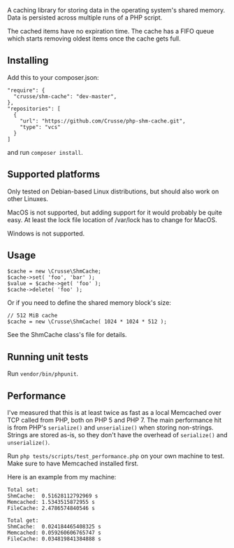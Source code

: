 A caching library for storing data in the operating system's shared memory.
Data is persisted across multiple runs of a PHP script.

The cached items have no expiration time. The cache has a FIFO queue which
starts removing oldest items once the cache gets full.

## Installing

Add this to your composer.json:

```
"require": {
  "crusse/shm-cache": "dev-master",
},
"repositories": [
  {
    "url": "https://github.com/Crusse/php-shm-cache.git",
    "type": "vcs"
  }
]
```

and run `composer install`.

## Supported platforms

Only tested on Debian-based Linux distributions, but should also work on other
Linuxes.

MacOS is not supported, but adding support for it would probably be quite easy.
At least the lock file location of /var/lock has to change for MacOS.

Windows is not supported.

## Usage

```
$cache = new \Crusse\ShmCache;
$cache->set( 'foo', 'bar' );
$value = $cache->get( 'foo' );
$cache->delete( 'foo' );
```

Or if you need to define the shared memory block's size:

```
// 512 MiB cache
$cache = new \Crusse\ShmCache( 1024 * 1024 * 512 );
```

See the ShmCache class's file for details.

## Running unit tests

Run `vendor/bin/phpunit`.

## Performance

I've measured that this is at least twice as fast as a local Memcached over TCP
called from PHP, both on PHP 5 and PHP 7. The main performance hit is from PHP's
`serialize()` and `unserialize()` when storing non-strings. Strings are stored
as-is, so they don't have the overhead of `serialize()` and `unserialize()`.

Run `php tests/scripts/test_performance.php` on your own machine to test. Make
sure to have Memcached installed first.

Here is an example from my machine:

```
Total set:
ShmCache:  0.51628112792969 s
Memcached: 1.5343515872955 s
FileCache: 2.4786574840546 s

Total get:
ShmCache:  0.024184465408325 s
Memcached: 0.059260606765747 s
FileCache: 0.034819841384888 s
```

